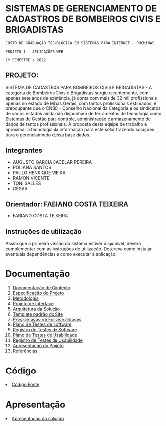 # SISTEMAS DE GERENCIAMENTO DE CADASTROS DE BOMBEIROS CIVIS E BRIGADISTAS

`CUSTO DE GRADUAÇÃO TECNOLÓGICA EM SISTEMAS PARA INTERNET - PUCMINAS`

`PROJETO 1 - APLICAÇÕES WEB`

`1º SEMESTRE / 2022`

## PROJETO:
SISTEMA DE CADASTROS PARA BOMBEIROS CIVIS E BRIGADISTAS -  A categoria de Bombeiros Civis e Brigadistas surgiu recentemente, com apenas sete anos de existência, já conta com mais de 32 mil profissionais apenas no estado de Minas Gerais, com tantos profissionais estimados, é preocupante que o CNBC - Conselho Nacional da Categoria e os sindicatos de vários estados ainda não disponham de ferramentas de tecnologia como Sistemas de Gestão para controle, administração e armazenamento de dados de tantos profissionais. A proposta desta equipe de trabalho é aproximar a tecnologia da informação para este setor trazendo soluções para o gerenciamneto dessa base dados.

## Integrantes

* AUGUSTO GARCIA BACELAR PEREIRA
* POLIANA SANTOS
* PAULO HENRIQUE VIEIRA
* RAMON VICENTE
* TONI SALLES
* CÉSAR

## Orientador: FABIANO COSTA TEIXEIRA

* FABIANO COSTA TEIXEIRA

## Instruções de utilização

Assim que a primeira versão do sistema estiver disponível, deverá complementar com as instruções de utilização. Descreva como instalar eventuais dependências e como executar a aplicação.

# Documentação

<ol>
<li><a href="docs/01-Documentação de Contexto.md"> Documentação de Contexto</a></li>
<li><a href="docs/02-Especificação do Projeto.md"> Especificação do Projeto</a></li>
<li><a href="docs/03-Metodologia.md"> Metodologia</a></li>
<li><a href="docs/04-Projeto de Interface.md"> Projeto de Interface</a></li>
<li><a href="docs/05-Arquitetura da Solução.md"> Arquitetura da Solução</a></li>
<li><a href="docs/06-Template padrão do Site.md"> Template padrão do Site</a></li>
<li><a href="docs/07-Programação de Funcionalidades.md"> Programação de Funcionalidades</a></li>
<li><a href="docs/08-Plano de Testes de Software.md"> Plano de Testes de Software</a></li>
<li><a href="docs/09-Registro de Testes de Software.md"> Registro de Testes de Software</a></li>
<li><a href="docs/10-Plano de Testes de Usabilidade.md"> Plano de Testes de Usabilidade</a></li>
<li><a href="docs/11-Registro de Testes de Usabilidade.md"> Registro de Testes de Usabilidade</a></li>
<li><a href="docs/12-Apresentação do Projeto.md"> Apresentação do Projeto</a></li>
<li><a href="docs/13-Referências.md"> Referências</a></li>
</ol>

# Código

<li><a href="src/README.md"> Código Fonte</a></li>

# Apresentação

<li><a href="presentation/README.md"> Apresentação da solução</a></li>
